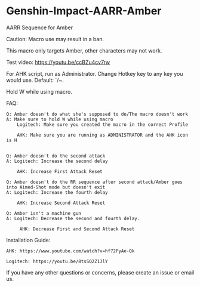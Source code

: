 # Genshin-Impact-AARR-Amber
AARR Sequence for Amber

Caution: Macro use may result in a ban.

This macro only targets Amber, other characters may not work.

Test video: https://youtu.be/ccBZu4cv7rw

For AHK script, run as Administrator. Change Hotkey key to any key you would use. Default: `/~.

Hold W while using macro.

FAQ:

    Q: Amber doesn't do what she's supposed to do/The macro doesn't work
    A: Make sure to hold W while using macro
        Logitech: Make sure you created the macro in the correct Profile
        
        AHK: Make sure you are running as ADMINISTRATOR and the AHK icon is H
	

    Q: Amber doesn't do the second attack
    A: Logitech: Increase the second delay
        
        AHK: Increase First Attack Reset
		
    Q: Amber doesn't do the RR sequence after second attack/Amber goes into Aimed-Shot mode but doesn't exit
    A: Logitech: Increase the fourth delay
        
        AHK: Increase Second Attack Reset
		
	Q: Amber isn't a machine gun
	A: Logitech: Decrease the second and fourth delay.
        
       	 AHK: Decrease First and Second Attack Reset
  
  Installation Guide:

    AHK: https://www.youtube.com/watch?v=hf72PyAe-Qk
  
    Logitech: https://youtu.be/8tsSQ2Z1JlY
  
If you have any other questions or concerns, please create an issue or email us.
